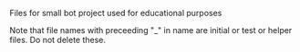 Files for small bot project   used for educational purposes

Note that file names with preceeding "_" in name are initial or test or helper files. Do not delete these.
